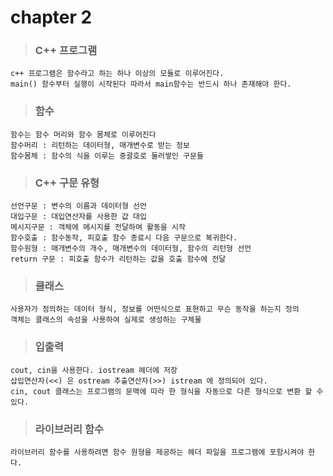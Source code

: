 # chapter 2

> ### C++ 프로그램
	c++ 프로그램은 함수라고 하는 하나 이상의 모듈로 이루어진다.
	main() 함수부터 실행이 시작된다 따라서 main함수는 반드시 하나 존재해야 한다.

> ### 함수

	함수는 함수 머리와 함수 몸체로 이루어진다
	함수머리 : 리턴하는 데이터형, 매개변수로 받는 정보
	함수몸체 : 함수의 식을 이루는 중괄호로 둘러쌓인 구문들

> ### C++ 구문 유형

	선언구문 : 변수의 이름과 데이터형 선언
	대입구문 : 대입연산자를 사용한 값 대입
	메시지구문 : 객체에 메시지를 전달하여 활동을 시작
	함수호출 : 함수동작, 피호출 함수 종료시 다음 구문으로 복귀한다.
	함수원형 : 매개변수의 개수, 매개변수의 데이터형, 함수의 리턴형 선언
	return 구문 : 피호출 함수가 리턴하는 값을 호출 함수에 전달
	
> ### 클래스 

	사용자가 정의하는 데이터 형식, 정보를 어떤식으로 표현하고 무슨 동작을 하는지 정의
	객체는 클래스의 속성을 사용하여 실제로 생성하는 구체물

	
> ### 입출력

	cout, cin을 사용한다. iostream 헤더에 저장
	삽입연산자(<<) 은 ostream 추출연산자(>>) istream 에 정의되어 있다.
	cin, cout 클래스는 프로그램의 문맥에 따라 한 형식을 자동으로 다른 형식으로 변환 할 수 있다.

> ### 라이브러리 함수

	라이브러리 함수를 사용하려면 함수 원형을 제공하는 헤더 파일을 프로그램에 포함시켜야 한다.